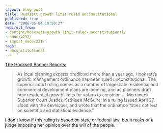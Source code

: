 ```yaml
---
layout: blog_post
title: Hooksett growth limit ruled unconstitutional
published: true
date: '2006-05-04 19:50:27'
redirect_from:
- content/hooksett-growth-limit-ruled-unconstitutional/
- node/4232/
- import_node/221/
tags:
- Unconstitutional
---
```


[The Hooksett Banner Reports:](http://www.salemobserver.com/hooksett-banner/2006/05/news/04-hooksett-growth-limit-unconstitutional.html)

> As local planning experts predicted more than a year ago, Hooksett’s growth management ordinance has been ruled unconstitutional. The superior court ruling comes as a number of largescale residential and commercial development plans are looming, and as planners draft new residential growth limits for voters to consider. ... Merrimack Superior Court Justice Kathleen McGuire, in a ruling issued April 27, sided with the developer, and wrote that the ordinance “does not rest on scientific and statistical evidence.”

I don't know if this ruling is based on state or federal law, but it reaks of a judge imposing her opinion over the will of the people.
